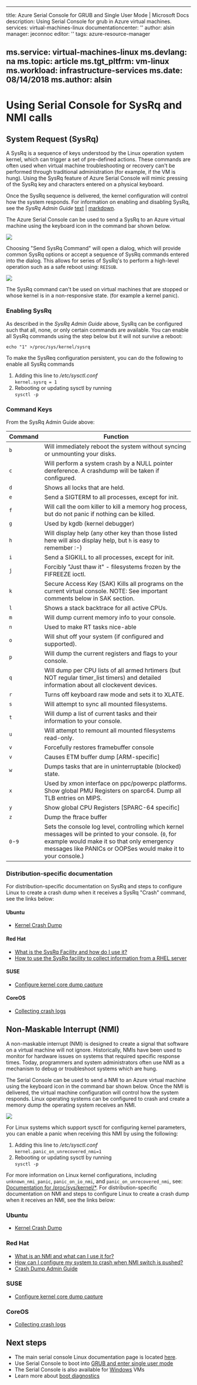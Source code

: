 
---
title: Azure Serial Console for GRUB and Single User Mode | Microsoft Docs
description: Using Serial Console for grub in Azure virtual machines.
services: virtual-machines-linux
documentationcenter: ''
author: alsin
manager: jeconnoc
editor: ''
tags: azure-resource-manager

ms.service: virtual-machines-linux
ms.devlang: na
ms.topic: article
ms.tgt_pltfrm: vm-linux
ms.workload: infrastructure-services
ms.date: 08/14/2018
ms.author: alsin
---


# Using Serial Console for SysRq and NMI calls

## System Request (SysRq)
A SysRq is a sequence of keys understood by the Linux operation system kernel, which can trigger a set of pre-defined actions. These commands are often used when virtual machine troubleshooting or recovery can't be performed through traditional administration (for example, if the VM is hung). Using the SysRq feature of Azure Serial Console will mimic pressing of the SysRq key and characters entered on a physical keyboard.

Once the SysRq sequence is delivered, the kernel configuration will control how the system responds. For information on enabling and disabling SysRq, see the *SysRq Admin Guide* [text](https://aka.ms/kernelorgsysreqdoc) | [markdown](https://aka.ms/linuxsysrq).  

The Azure Serial Console can be used to send a SysRq to an Azure virtual machine using the keyboard icon in the command bar shown below.

![](../media/virtual-machines-serial-console/virtual-machine-serial-console-command-menu.jpg)

Choosing "Send SysRq Command" will open a dialog, which will provide common SysRq options or accept a sequence of SysRq commands entered into the dialog.  This allows for series of SysRq's to perform a high-level operation such as a safe reboot using: `REISUB`.

![](../media/virtual-machines-serial-console/virtual-machine-serial-console-sysreq_UI.png)

The SysRq command can't be used on virtual machines that are stopped or whose kernel is in a non-responsive state. (for example a kernel panic).

### Enabling SysRq 
As described in the *SysRq Admin Guide* above, SysRq can be configured such that all, none, or only certain commands are available. You can enable all SysRq commands using the step below but it will not survive a reboot:
```
echo "1" >/proc/sys/kernel/sysrq
```
To make the SysReq configuration persistent, you can do the following to enable all SysRq commands
1. Adding this line to */etc/sysctl.conf* <br>
    `kernel.sysrq = 1`
1. Rebooting or updating sysctl by running <br>
    `sysctl -p`

### Command Keys 
From the SysRq Admin Guide above:

|Command| Function
| ------| ----------- |
|``b``  |   Will immediately reboot the system without syncing or unmounting your disks.
|``c``  |   Will perform a system crash by a NULL pointer dereference. A crashdump will be taken if configured.
|``d``  |   Shows all locks that are held.
|``e``  |   Send a SIGTERM to all processes, except for init.
|``f``  |   Will call the oom killer to kill a memory hog process, but do not panic if nothing can be killed.
|``g``  |   Used by kgdb (kernel debugger)
|``h``  |   Will display help (any other key than those listed here will also display help, but ``h`` is easy to remember :-)
|``i``  |    Send a SIGKILL to all processes, except for init.
|``j``  |    Forcibly "Just thaw it" - filesystems frozen by the FIFREEZE ioctl.
|``k``  |    Secure Access Key (SAK) Kills all programs on the current virtual console. NOTE: See important comments below in SAK section.
|``l``  |    Shows a stack backtrace for all active CPUs.
|``m``  |    Will dump current memory info to your console.
|``n``  |    Used to make RT tasks nice-able
|``o``  |    Will shut off your system (if configured and supported).
|``p``  |    Will dump the current registers and flags to your console.
|``q``  |    Will dump per CPU lists of all armed hrtimers (but NOT regular timer_list timers) and detailed information about all clockevent devices.
|``r``  |    Turns off keyboard raw mode and sets it to XLATE.
|``s``  |    Will attempt to sync all mounted filesystems.
|``t``  |    Will dump a list of current tasks and their information to your console.
|``u``  |    Will attempt to remount all mounted filesystems read-only.
|``v``  |    Forcefully restores framebuffer console
|``v``  |    Causes ETM buffer dump [ARM-specific]
|``w``  |    Dumps tasks that are in uninterruptable (blocked) state.
|``x``  |    Used by xmon interface on ppc/powerpc platforms. Show global PMU Registers on sparc64. Dump all TLB entries on MIPS.
|``y``  |    Show global CPU Registers [SPARC-64 specific]
|``z``  |    Dump the ftrace buffer
|``0``-``9`` | Sets the console log level, controlling which kernel messages will be printed to your console. (``0``, for example would make it so that only emergency messages like PANICs or OOPSes would make it to your console.)

### Distribution-specific documentation ###
For distribution-specific documentation on SysRq and steps to configure Linux to create a crash dump when it receives a SysRq "Crash" command, see the links below:
#### Ubuntu ####
 - [Kernel Crash Dump](https://help.ubuntu.com/lts/serverguide/kernel-crash-dump.html)
#### Red Hat ####
- [What is the SysRq Facility and how do I use it?](https://access.redhat.com/articles/231663)
- [How to use the SysRq facility to collect information from a RHEL server](https://access.redhat.com/solutions/2023)
#### SUSE ####
- [Configure kernel core dump capture](https://www.suse.com/support/kb/doc/?id=3374462)
#### CoreOS ####
- [Collecting crash logs](https://coreos.com/os/docs/latest/collecting-crash-logs.html)

## Non-Maskable Interrupt (NMI) 
A non-maskable interrupt (NMI) is designed to create a signal that software on a virtual machine will not ignore. Historically, NMIs have been used to monitor for hardware issues on systems that required specific response times.  Today, programmers and system administrators often use NMI as a mechanism to debug or troubleshoot systems which are hung.

The Serial Console can be used to send a NMI to an Azure virtual machine using the keyboard icon in the command bar shown below. Once the NMI is delivered, the virtual machine configuration will control how the system responds.  Linux operating systems can be configured to crash and create a memory dump the operating system receives an NMI.

![](../media/virtual-machines-serial-console/virtual-machine-serial-console-command-menu.jpg) <br>

For Linux systems which support sysctl for configuring kernel parameters, you can enable a panic when receiving this NMI by using the following:
1. Adding this line to */etc/sysctl.conf* <br>
    `kernel.panic_on_unrecovered_nmi=1`
1. Rebooting or updating sysctl by running <br>
    `sysctl -p`

For more information on Linux kernel configurations, including `unknown_nmi_panic`, `panic_on_io_nmi`, and `panic_on_unrecovered_nmi`, see: [Documentation for /proc/sys/kernel/*](https://www.kernel.org/doc/Documentation/sysctl/kernel.txt). For distribution-specific documentation  on NMI and steps to configure Linux to create a crash dump when it receives an NMI, see the links below:
 
 ### Ubuntu 
 - [Kernel Crash Dump](https://help.ubuntu.com/lts/serverguide/kernel-crash-dump.html)

 ### Red Hat 
 - [What is an NMI and what can I use it for?](https://access.redhat.com/solutions/4127)
 - [How can I configure my system to crash when NMI switch is pushed?](https://access.redhat.com/solutions/125103)
 - [Crash Dump Admin Guide](https://access.redhat.com/documentation/en-us/red_hat_enterprise_linux/7/pdf/kernel_crash_dump_guide/kernel-crash-dump-guide.pdf)

### SUSE 
- [Configure kernel core dump capture](https://www.suse.com/support/kb/doc/?id=3374462)
### CoreOS 
- [Collecting crash logs](https://coreos.com/os/docs/latest/collecting-crash-logs.html)

## Next steps
* The main serial console Linux documentation page is located [here](serial-console.md).
* Use Serial Console to boot into [GRUB and enter single user mode](serial-console-grub-single-user-mode.md)
* The Serial Console is also available for [Windows](../windows/serial-console.md) VMs
* Learn more about [boot diagnostics](boot-diagnostics.md)